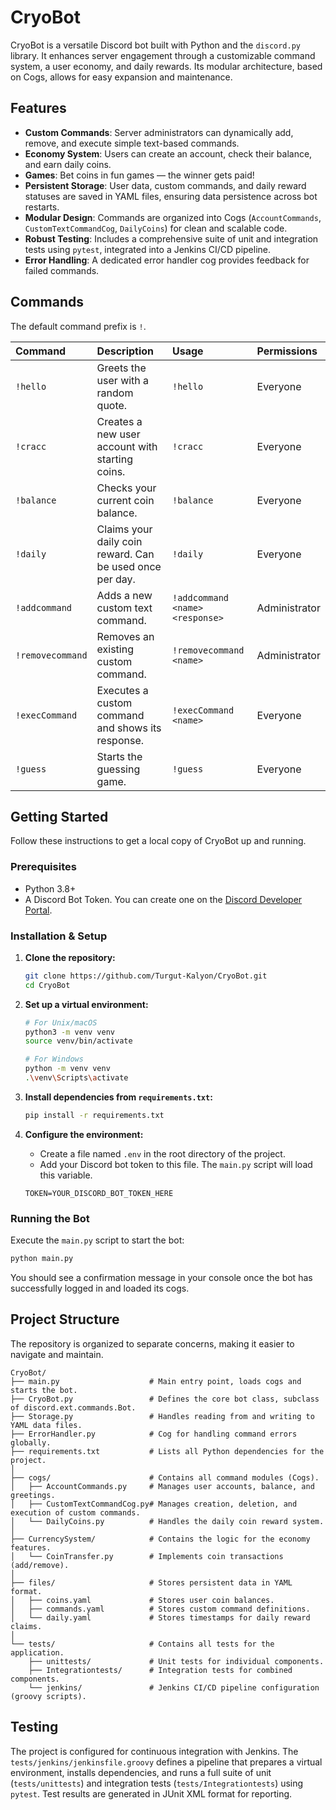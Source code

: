 # CryoBot

CryoBot is a versatile Discord bot built with Python and the `discord.py` library. It enhances server engagement through a customizable command system, a user economy, and daily rewards. Its modular architecture, based on Cogs, allows for easy expansion and maintenance.

## Features

-   **Custom Commands**: Server administrators can dynamically add, remove, and execute simple text-based commands.
-   **Economy System**: Users can create an account, check their balance, and earn daily coins.
-   **Games**: Bet coins in fun games — the winner gets paid! 
-   **Persistent Storage**: User data, custom commands, and daily reward statuses are saved in YAML files, ensuring data persistence across bot restarts.
-   **Modular Design**: Commands are organized into Cogs (`AccountCommands`, `CustomTextCommandCog`, `DailyCoins`) for clean and scalable code.
-   **Robust Testing**: Includes a comprehensive suite of unit and integration tests using `pytest`, integrated into a Jenkins CI/CD pipeline.
-   **Error Handling**: A dedicated error handler cog provides feedback for failed commands.

## Commands

The default command prefix is `!`.

| Command | Description | Usage | Permissions |
| :--- | :--- | :--- | :--- |
| `!hello` | Greets the user with a random quote. | `!hello` | Everyone |
| `!cracc` | Creates a new user account with starting coins. | `!cracc` | Everyone |
| `!balance` | Checks your current coin balance. | `!balance` | Everyone |
| `!daily` | Claims your daily coin reward. Can be used once per day. | `!daily` | Everyone |
| `!addcommand` | Adds a new custom text command. | `!addcommand <name> <response>` | Administrator |
| `!removecommand`| Removes an existing custom command. | `!removecommand <name>` | Administrator |
| `!execCommand` | Executes a custom command and shows its response. | `!execCommand <name>` | Everyone |
| `!guess` | Starts the guessing game. | `!guess` | Everyone |

## Getting Started

Follow these instructions to get a local copy of CryoBot up and running.

### Prerequisites

-   Python 3.8+
-   A Discord Bot Token. You can create one on the [Discord Developer Portal](https://discord.com/developers/applications).

### Installation & Setup

1.  **Clone the repository:**
    ```sh
    git clone https://github.com/Turgut-Kalyon/CryoBot.git
    cd CryoBot
    ```

2.  **Set up a virtual environment:**
    ```sh
    # For Unix/macOS
    python3 -m venv venv
    source venv/bin/activate
    
    # For Windows
    python -m venv venv
    .\venv\Scripts\activate
    ```

3.  **Install dependencies from `requirements.txt`:**
    ```sh
    pip install -r requirements.txt
    ```

4.  **Configure the environment:**
    -   Create a file named `.env` in the root directory of the project.
    -   Add your Discord bot token to this file. The `main.py` script will load this variable.
    ```env
    TOKEN=YOUR_DISCORD_BOT_TOKEN_HERE
    ```

### Running the Bot

Execute the `main.py` script to start the bot:
```sh
python main.py
```
You should see a confirmation message in your console once the bot has successfully logged in and loaded its cogs.

## Project Structure

The repository is organized to separate concerns, making it easier to navigate and maintain.

```
CryoBot/
├── main.py                    # Main entry point, loads cogs and starts the bot.
├── CryoBot.py                 # Defines the core bot class, subclass of discord.ext.commands.Bot.
├── Storage.py                 # Handles reading from and writing to YAML data files.
├── ErrorHandler.py            # Cog for handling command errors globally.
├── requirements.txt           # Lists all Python dependencies for the project.
│
├── cogs/                      # Contains all command modules (Cogs).
│   ├── AccountCommands.py     # Manages user accounts, balance, and greetings.
│   ├── CustomTextCommandCog.py# Manages creation, deletion, and execution of custom commands.
│   └── DailyCoins.py          # Handles the daily coin reward system.
│
├── CurrencySystem/            # Contains the logic for the economy features.
│   └── CoinTransfer.py        # Implements coin transactions (add/remove).
│
├── files/                     # Stores persistent data in YAML format.
│   ├── coins.yaml             # Stores user coin balances.
│   ├── commands.yaml          # Stores custom command definitions.
│   └── daily.yaml             # Stores timestamps for daily reward claims.
│
└── tests/                     # Contains all tests for the application.
    ├── unittests/             # Unit tests for individual components.
    ├── Integrationtests/      # Integration tests for combined components.
    └── jenkins/               # Jenkins CI/CD pipeline configuration (groovy scripts).
```

## Testing

The project is configured for continuous integration with Jenkins. The `tests/jenkins/jenkinsfile.groovy` defines a pipeline that prepares a virtual environment, installs dependencies, and runs a full suite of unit (`tests/unittests`) and integration tests (`tests/Integrationtests`) using `pytest`. Test results are generated in JUnit XML format for reporting.
